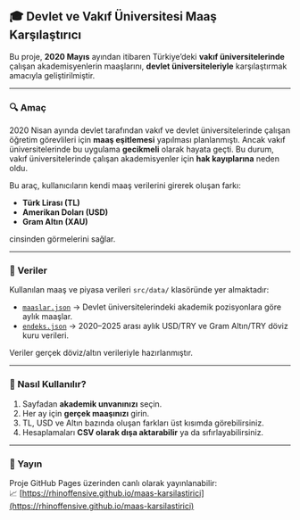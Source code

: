 ## 🎓 Devlet ve Vakıf Üniversitesi Maaş Karşılaştırıcı

Bu proje, **2020 Mayıs** ayından itibaren Türkiye’deki **vakıf üniversitelerinde** çalışan akademisyenlerin maaşlarını, **devlet üniversiteleriyle** karşılaştırmak amacıyla geliştirilmiştir.

---

### 🔍 Amaç

2020 Nisan ayında devlet tarafından vakıf ve devlet üniversitelerinde çalışan öğretim görevlileri için **maaş eşitlemesi** yapılması planlanmıştı. Ancak vakıf üniversitelerinde bu uygulama **gecikmeli** olarak hayata geçti. Bu durum, vakıf üniversitelerinde çalışan akademisyenler için **hak kayıplarına** neden oldu.

Bu araç, kullanıcıların kendi maaş verilerini girerek oluşan farkı:

- **Türk Lirası (TL)**
- **Amerikan Doları (USD)**
- **Gram Altın (XAU)**

cinsinden görmelerini sağlar.

---

### 📁 Veriler

Kullanılan maaş ve piyasa verileri `src/data/` klasöründe yer almaktadır:

- [`maaslar.json`](https://github.com/Rhinoffensive/maas-karsilastirici/blob/main/src/data/maaslar.json) → Devlet üniversitelerindeki akademik pozisyonlara göre aylık maaşlar.
- [`endeks.json`](https://github.com/Rhinoffensive/maas-karsilastirici/blob/main/src/data/endeks.json) → 2020–2025 arası aylık USD/TRY ve Gram Altın/TRY döviz kuru verileri.

Veriler gerçek döviz/altın verileriyle hazırlanmıştır.

---

### 🧲 Nasıl Kullanılır?

1. Sayfadan **akademik unvanınızı** seçin.
2. Her ay için **gerçek maaşınızı** girin.
3. TL, USD ve Altın bazında oluşan farkları üst kısımda görebilirsiniz.
4. Hesaplamaları **CSV olarak dışa aktarabilir** ya da sıfırlayabilirsiniz.

---

### 🚀 Yayın

Proje GitHub Pages üzerinden canlı olarak yayınlanabilir:\
📈 [https://rhinoffensive.github.io/maas-karsilastirici](https://rhinoffensive.github.io/maas-karsilastirici)



